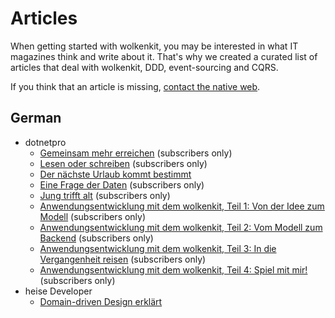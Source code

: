# Articles

When getting started with wolkenkit, you may be interested in what IT magazines think and write about it. That's why we created a curated list of articles that deal with wolkenkit, DDD, event-sourcing and CQRS.

If you think that an article is missing, [contact the native web](mailto:hello@thenativeweb.io).

## German

- dotnetpro
  - [Gemeinsam mehr erreichen](https://www.dotnetpro.de/planung/gemeinsam-erreichen-1383654.html) (subscribers only)
  - [Lesen oder schreiben](https://www.dotnetpro.de/core/architektur/lesen-schreiben-1383617.html) (subscribers only)
  - [Der nächste Urlaub kommt bestimmt](https://www.dotnetpro.de/planung/vorgehensweisen/naechste-urlaub-kommt-bestimmt-1390453.html)
  - [Eine Frage der Daten](https://www.dotnetpro.de/planung/events/frage-daten-1390441.html) (subscribers only)
  - [Jung trifft alt](https://www.dotnetpro.de/core/architektur/jung-trifft-alt-1432454.html) (subscribers only)
  - [Anwendungsentwicklung mit dem wolkenkit, Teil 1: Von der Idee zum Modell](https://www.dotnetpro.de/core/idee-modell-1450461.html) (subscribers only)
  - [Anwendungsentwicklung mit dem wolkenkit, Teil 2: Vom Modell zum Backend](https://www.dotnetpro.de/workout/cloud/modell-backend-1459876.html) (subscribers only)
  - [Anwendungsentwicklung mit dem wolkenkit, Teil 3: In die Vergangenheit reisen](https://www.dotnetpro.de/workout/cloud/in-vergangenheit-reisen-1470420.html) (subscribers only)
  - [Anwendungsentwicklung mit dem wolkenkit, Teil 4: Spiel mit mir!](https://www.dotnetpro.de/workout/cloud/spiel-mir-1480312.html) (subscribers only)
- heise Developer
  - [Domain-driven Design erklärt](https://www.heise.de/developer/artikel/Domain-driven-Design-erklaert-3130720.html)
